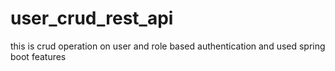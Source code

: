 # user_crud_rest_api
 this is crud operation on user and role based authentication and used spring boot  features

